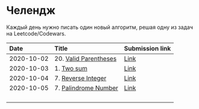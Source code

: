# Челендж

Каждый день нужно писать один новый алгоритм, решая одну из задач на Leetcode/Codewars.

| Date       | Title             | Submission link                                            |
|:-----------|:------------------|:-----------------------------------------------------------|
| 2020-10-02 | 20. [Valid Parentheses](https://leetcode.com/problems/valid-parentheses/) | [Link](https://leetcode.com/submissions/detail/403556615/) |
| 2020-10-03 | 1. [Two sum](https://leetcode.com/problems/two-sum/) | [Link](https://leetcode.com/submissions/detail/404278498/) |
| 2020-10-04 | 7. [Reverse Integer](https://leetcode.com/problems/reverse-integer/) | [Link](https://leetcode.com/submissions/detail/404292011/) |
| 2020-10-05 | 7. [Palindrome Number](https://leetcode.com/problems/palindrome-number/) | [Link](https://leetcode.com/submissions/detail/404922855/) |
|            |                   |                                                            |
|            |                   |                                                            |
|            |                   |                                                            |
|            |                   |                                                            |
